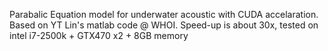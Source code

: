 Parabalic Equation model for underwater acoustic with CUDA accelaration.
Based on YT Lin's matlab code @ WHOI. Speed-up is about 30x, tested on intel i7-2500k + GTX470 x2 + 8GB memory
